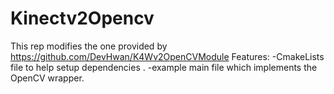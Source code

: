 Kinectv2Opencv
==============
This rep modifies the one provided by https://github.com/DevHwan/K4Wv2OpenCVModule
Features:
  -CmakeLists file to help setup dependencies .
  -example main file which implements the OpenCV wrapper.

